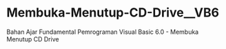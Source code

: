 # Membuka-Menutup-CD-Drive__VB6
Bahan Ajar Fundamental Pemrograman Visual Basic 6.0 - Membuka Menutup CD Drive
